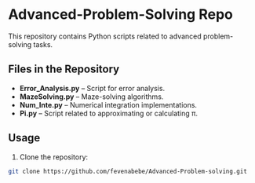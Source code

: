 # Advanced-Problem-Solving Repo

This repository contains Python scripts related to advanced problem-solving tasks.

## Files in the Repository

- **Error_Analysis.py** – Script for error analysis.  
- **MazeSolving.py** – Maze-solving algorithms.  
- **Num_Inte.py** – Numerical integration implementations.  
- **Pi.py** – Script related to approximating or calculating π.

## Usage

1. Clone the repository:

```bash
git clone https://github.com/fevenabebe/Advanced-Problem-solving.git

